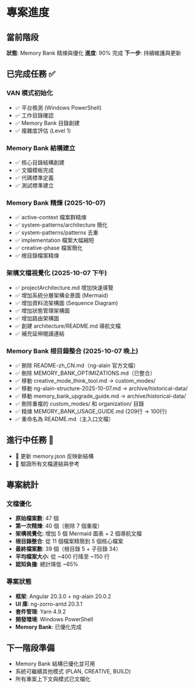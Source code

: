 # 專案進度

## 當前階段
**狀態**: Memory Bank 精煉與優化
**進度**: 90% 完成
**下一步**: 持續維護與更新

## 已完成任務 ✅

### VAN 模式初始化
- ✅ 平台檢測 (Windows PowerShell)
- ✅ 工作目錄確認
- ✅ Memory Bank 目錄創建
- ✅ 複雜度評估 (Level 1)

### Memory Bank 結構建立
- ✅ 核心目錄結構創建
- ✅ 文檔模板完成
- ✅ 代碼標準定義
- ✅ 測試標準建立

### Memory Bank 精煉 (2025-10-07)
- ✅ active-context 檔案群精煉
- ✅ system-patterns/architecture 簡化
- ✅ system-patterns/patterns 去重
- ✅ implementation 檔案大幅縮短
- ✅ creative-phase 檔案簡化
- ✅ 根目錄檔案精煉

### 架構文檔視覺化 (2025-10-07 下午)
- ✅ projectArchitecture.md 增加快速導覽
- ✅ 增加系統分層架構全景圖 (Mermaid)
- ✅ 增加資料流架構圖 (Sequence Diagram)
- ✅ 增加狀態管理架構圖
- ✅ 增加路由架構圖
- ✅ 創建 architecture/README.md 導航文檔
- ✅ 補充延伸閱讀連結

### Memory Bank 根目錄整合 (2025-10-07 晚上)
- ✅ 刪除 README-zh_CN.md（ng-alain 官方文檔）
- ✅ 刪除 MEMORY_BANK_OPTIMIZATIONS.md（已整合）
- ✅ 移動 creative_mode_think_tool.md → custom_modes/
- ✅ 移動 ng-alain-structure-2025-10-07.md → archive/historical-data/
- ✅ 移動 memory_bank_upgrade_guide.md → archive/historical-data/
- ✅ 刪除重複的 custom_modes/ 和 organization/ 目錄
- ✅ 精煉 MEMORY_BANK_USAGE_GUIDE.md (209行 → 100行)
- ✅ 重命名為 README.md（主入口文檔）

## 進行中任務 🔄
- 🔄 更新 memory.json 反映新結構
- 🔄 驗證所有文檔連結與參考

## 專案統計

### 文檔優化
- **原始檔案數**: 47 個
- **第一次精煉**: 40 個（刪除 7 個重複）
- **架構視覺化**: 增加 5 個 Mermaid 圖表 + 2 個導航文檔
- **根目錄整合**: 從 11 個檔案精簡到 5 個核心檔案
- **最終檔案數**: 39 個（根目錄 5 + 子目錄 34）
- **平均檔案大小**: 從 ~400 行降至 ~150 行
- **認知負擔**: 總計降低 ~65%

### 專案狀態
- **框架**: Angular 20.3.0 + ng-alain 20.0.2
- **UI 庫**: ng-zorro-antd 20.3.1
- **套件管理**: Yarn 4.9.2
- **開發環境**: Windows PowerShell
- **Memory Bank**: 已優化完成

## 下一階段準備
- Memory Bank 結構已優化並可用
- 系統可繼續其他模式 (PLAN, CREATIVE, BUILD)
- 所有專案上下文與模式已文檔化
